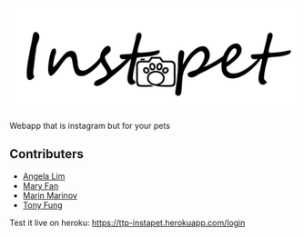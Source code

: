 ![alt text](client/src/img/logo.png)

Webapp that is instagram but for your pets

## Contributers

-   [Angela Lim](https://github.com/angelalim1010)
-   [Mary Fan](https://github.com/maryfan1106)
-   [Marin Marinov](https://github.com/marinov98)
-   [Tony Fung](https://github.com/tfung5)

Test it live on heroku:
https://ttp-instapet.herokuapp.com/login
